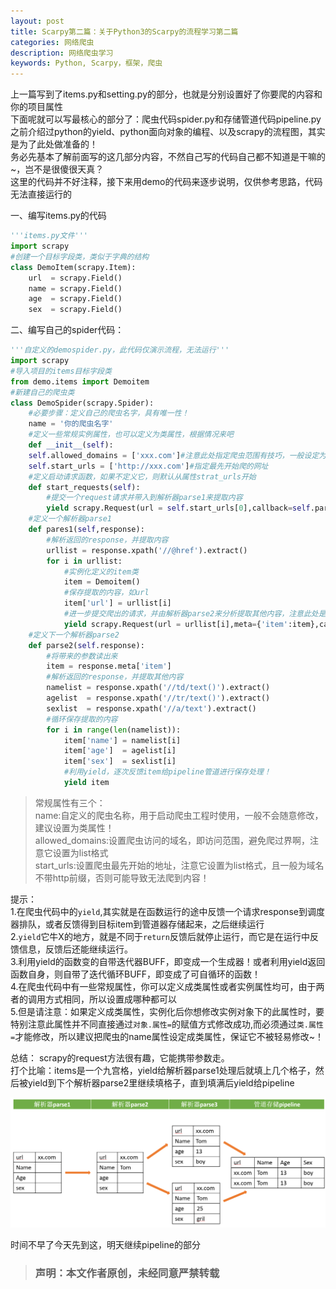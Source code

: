 ```yaml
---
layout: post
title: Scarpy第二篇：关于Python3的Scarpy的流程学习第二篇
categories: 网络爬虫
description: 网络爬虫学习
keywords: Python, Scarpy，框架，爬虫
---
```


上一篇写到了items.py和setting.py的部分，也就是分别设置好了你要爬的内容和你的项目属性  
下面呢就可以写最核心的部分了：爬虫代码spider.py和存储管道代码pipeline.py  
之前介绍过python的yield、python面向对象的编程、以及scrapy的流程图，其实是为了此处做准备的！  
务必先基本了解前面写的这几部分内容，不然自己写的代码自己都不知道是干嘛的~，岂不是很傻很天真？  
这里的代码并不好注释，接下来用demo的代码来逐步说明，仅供参考思路，代码无法直接运行的  

一、编写items.py的代码


```python
'''items.py文件'''
import scrapy
#创建一个目标字段类，类似于字典的结构
class DemoItem(scrapy.Item):
    url  = scrapy.Field()
    name = scrapy.Field()
    age  = scrapy.Field()
    sex  = scrapy.Field()
```

二、编写自己的spider代码：


```python
'''自定义的demospider.py，此代码仅演示流程，无法运行'''
import scrapy
#导入项目的items目标字段类
from demo.items import Demoitem
#新建自己的爬虫类
class DemoSpider(scrapy.Spider):
    #必要步骤：定义自己的爬虫名字，具有唯一性！
    name = '你的爬虫名字'
    #定义一些常规实例属性，也可以定义为类属性，根据情况来吧
    def __init__(self):
    self.allowed_domains = ['xxx.com']#注意此处指定爬虫范围有技巧，一般设定为域名，不带http前缀或不带WWW
    self.start_urls = ['http://xxx.com']#指定最先开始爬的网址
    #定义启动请求函数，如果不定义它，则默认从属性strat_urls开始
    def start_requests(self):
        #提交一个request请求并带入到解析器parse1来提取内容
        yield scrapy.Request(url = self.start_urls[0],callback=self.parse1)
    #定义一个解析器parse1
    def pares1(self,response):
        #解析返回的response，并提取内容
        urllist = response.xpath('//@href').extract()
        for i in urllist:
            #实例化定义的item类
            item = Demoitem()
            #保存提取的内容，如url
            item['url'] = urllist[i]
            #进一步提交爬出的请求，并由解析器parse2来分析提取其他内容，注意此处是将创建的item实例作为参数带着走的！
            yield scrapy.Request(url = urllist[i],meta={'item':item},callback=parse2)
    #定义下一个解析器parse2
    def parse2(self.response):
        #将带来的参数读出来
        item = response.meta['item']
        #解析返回的response，并提取其他内容
        namelist = response.xpath('//td/text()').extract()
        agelist  = response.xpath('//tr/text()').extract()
        sexlist  = response.xpath('//a/text').extract()
        #循环保存提取的内容
        for i in range(len(namelist)):
            item['name'] = namelist[i]
            item['age']  = agelist[i]
            item['sex']  = sexlist[i]
            #利用yield，逐次反馈item给pipeline管道进行保存处理！
            yield item
```

>常规属性有三个：  
name:自定义的爬虫名称，用于启动爬虫工程时使用，一般不会随意修改，建议设置为类属性！  
allowed_domains:设置爬虫访问的域名，即访问范围，避免爬过界啊，注意它设置为list格式  
start_urls:设置爬虫最先开始的地址，注意它设置为list格式，且一般为域名不带http前缀，否则可能导致无法爬到内容！  

提示：  
1.在爬虫代码中的`yield`,其实就是在函数运行的途中反馈一个请求response到调度器排队，或者反馈得到目标item到管道器存储起来，之后继续运行  
2.`yield`它牛X的地方，就是不同于`return`反馈后就停止运行，而它是在运行中反馈信息，反馈后还能继续运行。  
3.利用yield的函数变的自带迭代器BUFF，即变成一个生成器！或者利用yield返回函数自身，则自带了迭代循环BUFF，即变成了可自循环的函数！  
4.在爬虫代码中有一些常规属性，你可以定义成类属性或者实例属性均可，由于两者的调用方式相同，所以设置成哪种都可以  
5.但是请注意：如果定义成类属性，实例化后你想修改实例对象下的此属性时，要特别注意此属性并不同直接通过`对象.属性=`的赋值方式修改成功,而必须通过`类.属性=`才能修改，所以建议把爬虫的name属性设定成类属性，保证它不被轻易修改~！

总结：
scrapy的request方法很有趣，它能携带参数走。  
打个比喻：items是一个九宫格，yield给解析器parse1处理后就填上几个格子，然后被yield到下个解析器parse2里继续填格子，直到填满后yield给pipeline

![guocheng](/images/blog/2017-08-01_0.png)


时间不早了今天先到这，明天继续pipeline的部分

>### 声明：本文作者原创，未经同意严禁转载
